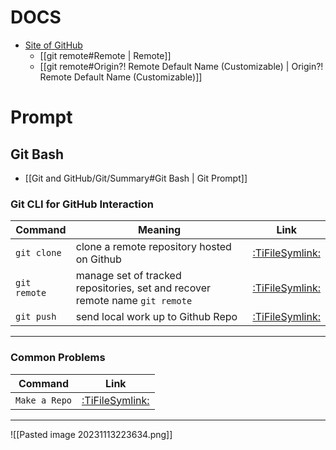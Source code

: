 # DOCS

- [Site of GitHub](https://docs.github.com/en)
  - [[git remote#Remote | Remote]]
  - [[git remote#Origin?! Remote Default Name (Customizable) | Origin?! Remote Default Name (Customizable)]]

# Prompt

## Git Bash

- [[Git and GitHub/Git/Summary#Git Bash | Git Prompt]]

### Git CLI for GitHub Interaction

| Command      | Meaning                                                                      |                Link                |
| ------------ | ---------------------------------------------------------------------------- | :--------------------------------: |
| `git clone`  | clone a remote repository hosted on Github                                   | [:TiFileSymlink:](git%20clone.md)  |
| `git remote` | manage set of tracked repositories, set and recover remote name `git remote` | [:TiFileSymlink:](git%20remote.md) |
| `git push`   | send local work up to Github Repo                                            |  [:TiFileSymlink:](git%20push.md)  |

---

### Common Problems

| Command       |                 Link                  |
| ------------- | :-----------------------------------: |
| `Make a Repo` | [:TiFileSymlink:](Make%20a%20Repo.md) |

---

![[Pasted image 20231113223634.png]]
